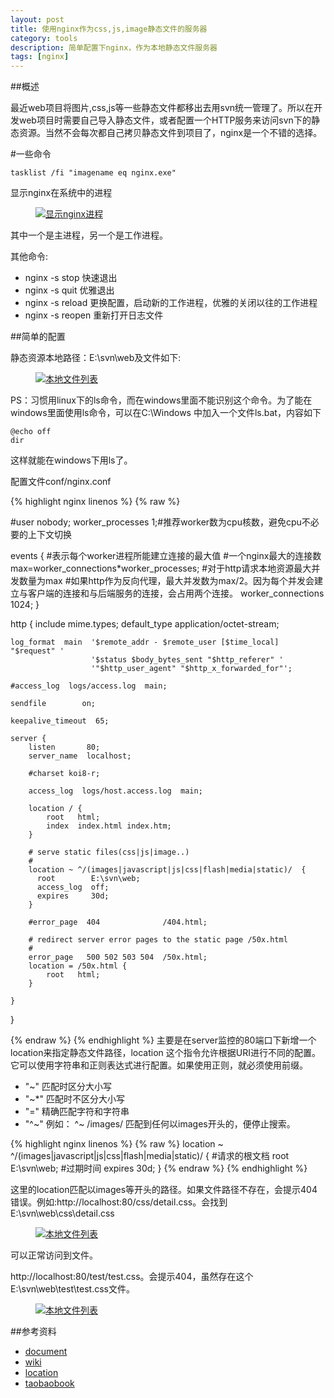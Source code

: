 ```yaml
---
layout: post
title: 使用nginx作为css,js,image静态文件的服务器
category: tools
description: 简单配置下nginx，作为本地静态文件服务器
tags: [nginx]
---
```



##概述

最近web项目将图片,css,js等一些静态文件都移出去用svn统一管理了。所以在开发web项目时需要自己导入静态文件，或者配置一个HTTP服务来访问svn下的静态资源。当然不会每次都自己拷贝静态文件到项目了，nginx是一个不错的选择。

#一些命令

    tasklist /fi "imagename eq nginx.exe"

显示nginx在系统中的进程

<figure>
  <a href="{{site.body_image_url}}/nginx01.png" class="image-popup">
    <img src="{{site.body_image_url}}/nginx01.png" alt="显示nginx进程" title="显示nginx进程"></img>
  </a>
</figure>

其中一个是主进程，另一个是工作进程。

其他命令:

* nginx -s stop    快速退出
* nginx -s quit    优雅退出
* nginx -s reload  更换配置，启动新的工作进程，优雅的关闭以往的工作进程
* nginx -s reopen  重新打开日志文件


##简单的配置

静态资源本地路径：E:\svn\web及文件如下:
<figure>
  <a href="{{site.body_image_url}}/nginx02.png" class="image-popup">
    <img src="{{site.body_image_url}}/nginx02.png" alt="本地文件列表" title="本地文件列表"></img>
  </a>
</figure>
PS：习惯用linux下的ls命令，而在windows里面不能识别这个命令。为了能在windows里面使用ls命令，可以在C:\Windows 中加入一个文件ls.bat，内容如下

    @echo off
    dir

这样就能在windows下用ls了。

配置文件conf/nginx.conf


{% highlight nginx linenos %}
{% raw %}

#user  nobody;
worker_processes  1;#推荐worker数为cpu核数，避免cpu不必要的上下文切换


events {
    #表示每个worker进程所能建立连接的最大值
    #一个nginx最大的连接数max=worker_connections*worker_processes;
    #对于http请求本地资源最大并发数量为max
    #如果http作为反向代理，最大并发数为max/2。因为每个并发会建立与客户端的连接和与后端服务的连接，会占用两个连接。
    worker_connections  1024;
}

http {
    include       mime.types;
    default_type  application/octet-stream;

    log_format  main  '$remote_addr - $remote_user [$time_local] "$request" '
                      '$status $body_bytes_sent "$http_referer" '
                      '"$http_user_agent" "$http_x_forwarded_for"';

    #access_log  logs/access.log  main;

    sendfile        on;

    keepalive_timeout  65;

    server {
        listen       80;
        server_name  localhost;

        #charset koi8-r;

        access_log  logs/host.access.log  main;

        location / {
            root   html;
            index  index.html index.htm;
        }

        # serve static files(css|js|image..)
        #
        location ~ ^/(images|javascript|js|css|flash|media|static)/  {
          root        E:\svn\web;
          access_log  off;
          expires     30d;
        }

        #error_page  404              /404.html;

        # redirect server error pages to the static page /50x.html
        #
        error_page   500 502 503 504  /50x.html;
        location = /50x.html {
            root   html;
        }

    }

}

{% endraw %}
{% endhighlight %}
主要是在server监控的80端口下新增一个location来指定静态文件路径，location 这个指令允许根据URI进行不同的配置。它可以使用字符串和正则表达式进行配置。如果使用正则，就必须使用前缀。

* "~" 匹配时区分大小写
* "~*" 匹配时不区分大小写
* "=" 精确匹配字符和字符串
* "^~" 例如： ^~ /images/ 匹配到任何以images开头的，便停止搜索。

{% highlight nginx linenos %}
{% raw %}
location ~ ^/(images|javascript|js|css|flash|media|static)/  {
      #请求的根文档
      root    E:\svn\web; 
      #过期时间
      expires 30d;
}
{% endraw %}
{% endhighlight %}

这里的location匹配以images等开头的路径。如果文件路径不存在，会提示404错误。例如:http://localhost:80/css/detail.css。会找到E:\svn\web\css\detail.css

<figure>
  <a href="{{site.body_image_url}}/nginx03.png" class="image-popup">
    <img src="{{site.body_image_url}}/nginx03.png" alt="本地文件列表" title="本地文件列表"></img>
  </a>
</figure>
可以正常访问到文件。

http://localhost:80/test/test.css。会提示404，虽然存在这个E:\svn\web\test\test.css文件。

<figure>
  <a href="{{site.body_image_url}}/nginx04.png" class="image-popup">
    <img src="{{site.body_image_url}}/nginx04.png" alt="本地文件列表" title="本地文件列表"></img>
  </a>
</figure>

##参考资料

* [document]
* [wiki]
* [location]
* [taobaobook]




[document]: http://nginx.org/en/docs/
[wiki]: http://wiki.nginx.org/Configuration
[location]: http://wiki.nginx.org/NginxHttpCoreModule#location
[taobaobook]: http://tengine.taobao.org/book/
